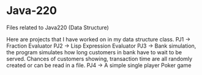 # Java-220
Files related to Java220 (Data Structure)

Here are projects that I have worked on in my data structure class.
PJ1 ->  Fraction Evaluator
PJ2 -> Lisp Expression Evaluator
PJ3 -> Bank simulation, the program simulates how long customers in bank have to wait to be served.
      Chances of customers showing, transaction time are all randomly created or can be read in a file.
PJ4 -> A simple single player Poker game
